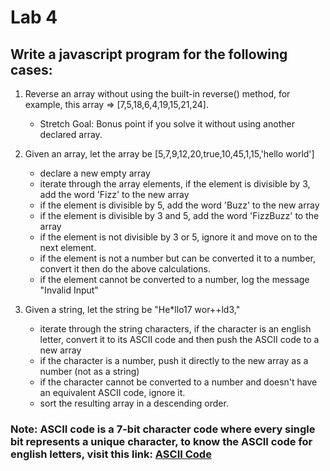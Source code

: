 # Lab 4

## Write a javascript program for the following cases: 


1. Reverse an array without using the built-in reverse() method, for example, this array => [7,5,18,6,4,19,15,21,24].   
    - Stretch Goal: Bonus point if you solve it without using another declared array.

2. Given an array, let the array be [5,7,9,12,20,true,10,45,1,15,'hello world']
    - declare a new empty array
    - iterate through the array elements, if the element is divisible by 3, add the word 'Fizz' to the new array
    - if the element is divisible by 5, add the word 'Buzz' to the new array 
    -  if the element is divisible by 3 and 5, add the word 'FizzBuzz' to the array
    - if the element is not divisible by 3 or 5, ignore it and move on to the next element.
    - if the element is not a number but can be converted it to a number, convert it then do the above calculations.
    - if the element cannot be converted to a number, log the message "Invalid Input"

3. Given a string, let the string be "He*llo17 wor++ld3,"
    - iterate through the string characters, if the character is an english letter, convert it to its ASCII code and then push the ASCII code to a new array 
    - if the character is a number, push it directly to the new array as a number (not as a string)
    - if the character cannot be converted to a number and doesn't have an equivalent ASCII code, ignore it.
    - sort the resulting array in a descending order.

### Note: ASCII code is a 7-bit character code where every single bit represents a unique character, to know the ASCII code for english letters, visit this link:  [ASCII Code](http://sticksandstones.kstrom.com/appen.html)


 




